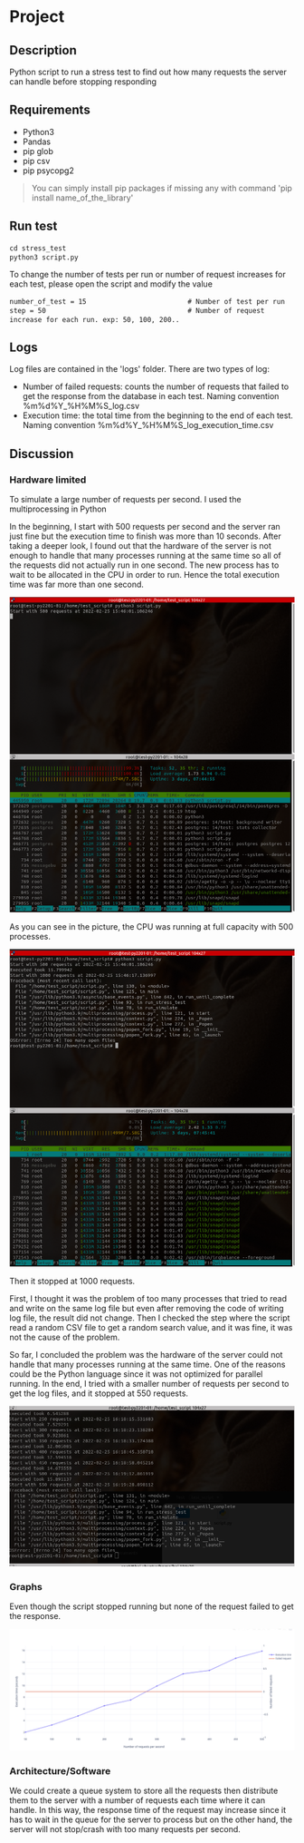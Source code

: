 # Project

## Description
Python script to run a stress test to find out how many requests the server can handle before stopping responding

## Requirements
- Python3
- Pandas
- pip glob
- pip csv
- pip psycopg2

> You can simply install pip packages if missing any with command 'pip install name_of_the_library'

## Run test
```
cd stress_test
python3 script.py
```
To change the number of tests per run or number of request increases for each test, please open the script and modify the value
```
number_of_test = 15                         # Number of test per run
step = 50                                   # Number of request increase for each run. exp: 50, 100, 200..
```

## Logs
Log files are contained in the 'logs' folder. There are two types of log:
- Number of failed requests: counts the number of requests that failed to get the response from the database in each test. Naming convention %m%d%Y_%H%M%S_log.csv
- Execution time: the total time from the beginning to the end of each test. Naming convention %m%d%Y_%H%M%S_log_execution_time.csv

## Discussion
### Hardware limited
To simulate a large number of requests per second. I used the multiprocessing in Python

In the beginning, I start with 500 requests per second and the server ran just fine but the execution time to finish was more than 10 seconds. After taking a deeper look, I found out that the hardware of the server is not enough to handle that many processes running at the same time so all of the requests did not actually run in one second. The new process has to wait to be allocated in the CPU in order to run. Hence the total execution time was far more than one second.

![Alt text](images/1.png?raw=true "Title")

As you can see in the picture, the CPU was running at full capacity with 500 processes. 

![Alt text](images/2.png?raw=true "Title")

Then it stopped at 1000 requests. 

First, I thought it was the problem of too many processes that tried to read and write on the same log file but even after removing the code of writing log file, the result did not change.
Then I checked the step where the script read a random CSV file to get a random search value, and it was fine, it was not the cause of the problem. 

So far, I concluded the problem was the hardware of the server could not handle that many processes running at the same time. One of the reasons could be the Python language since it was not optimized for parallel running.
In the end, I tried with a smaller number of requests per second to get the log files, and it stopped at 550 requests.

![Alt text](images/3.png?raw=true "Title")

### Graphs
Even though the script stopped running but none of the request failed to get the response.

![Alt text](images/graph.png?raw=true "Title")

### Architecture/Software
We could create a queue system to store all the requests then distribute them to the server with a number of requests each time where it can handle. In this way, the response time of the request may increase since it has to wait in the queue for the server to process but on the other hand, the server will not stop/crash with too many requests per second.



